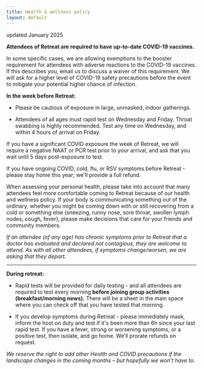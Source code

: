 ```yaml
---
title: Health & wellness policy
layout: default
---
```

updated January 2025

**Attendees of Retreat are required to have up-to-date COVID-19 vaccines.**

In some specific cases, we are allowing exemptions to the booster requirement for attendees with adverse reactions to the COVID-19 vaccines. If this describes you, email us to discuss a waiver of this requirement. We will ask for a higher level of COVID-19 safety precautions before the event to mitigate your potential higher chance of infection.

**In the week before Retreat:** 

- Please be cautious of exposure in large, unmasked, indoor gatherings. 

- Attendees of all ages must rapid test on Wednesday and Friday. Throat swabbing is highly recommended. Test any time on Wednesday, and within 4 hours of arrival on  Friday. 

If you have a significant COVID exposure the week of Retreat, we will require a negative NAAT or PCR test prior to your arrival, and ask that you wait until 5 days post-exposure to test.



If you have ongoing COVID, cold, flu, or RSV symptoms before Retreat - please stay home this year; we'll provide a full refund. 

When assessing your personal health, please take into account that many attendees feel more comfortable coming to Retreat because of our health and wellness policy. If your body is communicating something out of the ordinary, whether you might be coming down with or still recovering from a cold or something else (sneezing, runny nose, sore throat, swollen lymph nodes, cough, fever), please make decisions that care for your friends and community members.


*If an attendee (of any age) has chronic symptoms prior to Retreat that a doctor has evaluated and declared not contagious, they are welcome to attend. As with all other attendees, if symptoms change/worsen, we are asking that they depart.*

----

**During retreat:**

- Rapid tests will be provided for daily testing - and all attendees are required to test every morning **before joining group activities (breakfast/morning news).** There will be a sheet in the main space where you can check off that you have tested that morning. 

- If you develop symptoms during Retreat - please immediately mask, inform the host on duty and test if it's been more than 6h since your last rapid test. If you have a fever, strong or worsening symptoms, or a positive test, then isolate, and go home. We’ll prorate refunds on request. 

*We reserve the right to add other Health and COVID precautions if the landscape changes in the coming months – but hopefully we won’t have to.*


